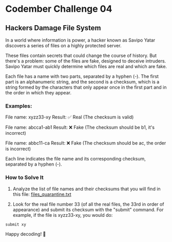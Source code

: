 # Codember Challenge 04

## Hackers Damage File System

In a world where information is power, a hacker known as Savipo Yatar discovers a series of files on a highly protected server.

These files contain secrets that could change the course of history. But there's a problem: some of the files are fake, designed to deceive intruders. Savipo Yatar must quickly determine which files are real and which are fake.

Each file has a name with two parts, separated by a hyphen (-). The first part is an alphanumeric string, and the second is a checksum, which is a string formed by the characters that only appear once in the first part and in the order in which they appear.

### Examples:

File name: xyzz33-xy
Result: ✅ Real (The checksum is valid)

File name: abcca1-ab1
Result: ❌ Fake (The checksum should be b1, it's incorrect)

File name: abbc11-ca
Result: ❌ Fake (The checksum should be ac, the order is incorrect)

Each line indicates the file name and its corresponding checksum, separated by a hyphen (-).

### How to Solve It

1. Analyze the list of file names and their checksums that you will find in this file: [files_quarantine.txt](https://codember.dev/data/files_quarantine.txt)

2. Look for the real file number 33 (of all the real files, the 33rd in order of appearance) and submit its checksum with the "submit" command. For example, if the file is xyzz33-xy, you would do:

```
submit xy
```

Happy decoding! 🚀